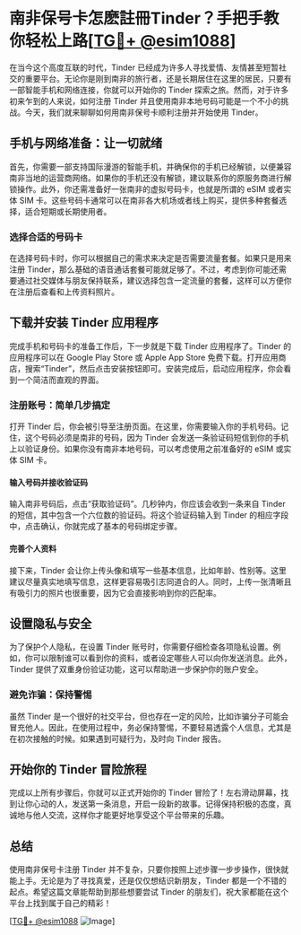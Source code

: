 # 南非保号卡怎麽註冊Tinder？手把手教你轻松上路[[TG💪+ @esim1088](https://t.me/s/esim1088)]

在当今这个高度互联的时代，Tinder 已经成为许多人寻找爱情、友情甚至短暂社交的重要平台。无论你是刚到南非的旅行者，还是长期居住在这里的居民，只要有一部智能手机和网络连接，你就可以开始你的 Tinder 探索之旅。然而，对于许多初来乍到的人来说，如何注册 Tinder 并且使用南非本地号码可能是一个不小的挑战。今天，我们就来聊聊如何用南非保号卡顺利注册并开始使用 Tinder。

## 手机与网络准备：让一切就绪

首先，你需要一部支持国际漫游的智能手机，并确保你的手机已经解锁，以便兼容南非当地的运营商网络。如果你的手机还没有解锁，建议联系你的原服务商进行解锁操作。此外，你还需准备好一张南非的虚拟号码卡，也就是所谓的 eSIM 或者实体 SIM 卡。这些号码卡通常可以在南非各大机场或者线上购买，提供多种套餐选择，适合短期或长期使用者。

### 选择合适的号码卡

在选择号码卡时，你可以根据自己的需求来决定是否需要流量套餐。如果只是用来注册 Tinder，那么基础的语音通话套餐可能就足够了。不过，考虑到你可能还需要通过社交媒体与朋友保持联系，建议选择包含一定流量的套餐，这样可以方便你在注册后查看和上传资料照片。

## 下载并安装 Tinder 应用程序

完成手机和号码卡的准备工作后，下一步就是下载 Tinder 应用程序了。Tinder 的应用程序可以在 Google Play Store 或 Apple App Store 免费下载。打开应用商店，搜索“Tinder”，然后点击安装按钮即可。安装完成后，启动应用程序，你会看到一个简洁而直观的界面。

### 注册账号：简单几步搞定

打开 Tinder 后，你会被引导至注册页面。在这里，你需要输入你的手机号码。记住，这个号码必须是南非的号码，因为 Tinder 会发送一条验证码短信到你的手机上以验证身份。如果你没有南非本地号码，可以考虑使用之前准备好的 eSIM 或实体 SIM 卡。

#### 输入号码并接收验证码

输入南非号码后，点击“获取验证码”。几秒钟内，你应该会收到一条来自 Tinder 的短信，其中包含一个六位数的验证码。将这个验证码输入到 Tinder 的相应字段中，点击确认，你就完成了基本的号码绑定步骤。

#### 完善个人资料

接下来，Tinder 会让你上传头像和填写一些基本信息，比如年龄、性别等。这里建议尽量真实地填写信息，这样更容易吸引志同道合的人。同时，上传一张清晰且有吸引力的照片也很重要，因为它会直接影响到你的匹配率。

## 设置隐私与安全

为了保护个人隐私，在设置 Tinder 账号时，你需要仔细检查各项隐私设置。例如，你可以限制谁可以看到你的资料，或者设定哪些人可以向你发送消息。此外，Tinder 提供了双重身份验证功能，这可以帮助进一步保护你的账户安全。

### 避免诈骗：保持警惕

虽然 Tinder 是一个很好的社交平台，但也存在一定的风险，比如诈骗分子可能会冒充他人。因此，在使用过程中，务必保持警惕，不要轻易透露个人信息，尤其是在初次接触的时候。如果遇到可疑行为，及时向 Tinder 报告。

## 开始你的 Tinder 冒险旅程

完成以上所有步骤后，你就可以正式开始你的 Tinder 冒险了！左右滑动屏幕，找到让你心动的人，发送第一条消息，开启一段新的故事。记得保持积极的态度，真诚地与他人交流，这样你才能更好地享受这个平台带来的乐趣。

## 总结

使用南非保号卡注册 Tinder 并不复杂，只要你按照上述步骤一步步操作，很快就能上手。无论是为了寻找真爱，还是仅仅想结识新朋友，Tinder 都是一个不错的起点。希望这篇文章能帮助到那些想要尝试 Tinder 的朋友们，祝大家都能在这个平台上找到属于自己的精彩！

[[TG💪+ @esim1088](https://t.me/s/esim1088) ![Image](https://i.postimg.cc/4NQfJmqS/Snipaste-2025-05-13-00-14-12.png)]